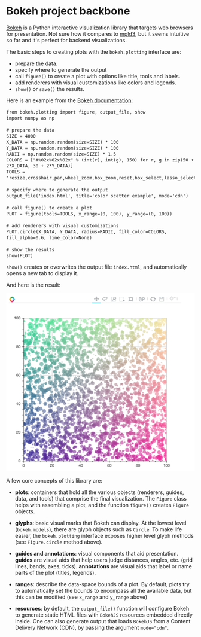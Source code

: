 # Bokeh project backbone

[Bokeh](http://bokeh.pydata.org/en/latest/) is a Python interactive
visualization library that targets web browsers for presentation. Not sure how
it compares to [mpld3](http://mpld3.github.io/index.html), but it seems
intuitive so far and it's perfect for backend visualizations.

The basic steps to creating plots with the `bokeh.plotting` interface are:

* prepare the data.
* specify where to generate the output
* call `figure()` to create a plot with options like title, tools and labels.
* add renderers with visual customizations like colors and legends.
* `show()` or `save()` the results.

Here is an example from the [Bokeh documentation](http://bokeh.pydata.org/en/latest/docs/user_guide/quickstart.html#userguide-quickstart):

    from bokeh.plotting import figure, output_file, show
    import numpy as np

    # prepare the data
    SIZE = 4000
    X_DATA = np.random.random(size=SIZE) * 100
    Y_DATA = np.random.random(size=SIZE) * 100
    RADII = np.random.random(size=SIZE) * 1.5
    COLORS = ["#%02x%02x%02x" % (int(r), int(g), 150) for r, g in zip(50 + 2*X_DATA, 30 + 2*Y_DATA)]
    TOOLS = 'resize,crosshair,pan,wheel_zoom,box_zoom,reset,box_select,lasso_select'

    # specify where to generate the output
    output_file('index.html', title='color scatter example', mode='cdn')

    # call figure() to create a plot
    PLOT = figure(tools=TOOLS, x_range=(0, 100), y_range=(0, 100))

    # add renderers with visual customizations
    PLOT.circle(X_DATA, Y_DATA, radius=RADII, fill_color=COLORS, fill_alpha=0.6, line_color=None)

    # show the results
    show(PLOT)

`show()` creates or overwrites the output file `index.html`, and automatically
opens a new tab to display it.

And here is the result:

![Bokeh color scatter](https://github.com/marcolagi/today-i-learned/blob/master/resources/bokeh_1.png)

A few core concepts of this library are:

* **plots**: containers that hold all the various objects (renderers, guides, data,
and tools) that comprise the final visualization. The `Figure` class helps with
assembling a plot, and the function `figure()` creates `Figure` objects.

* **glyphs**: basic visual marks that Bokeh can display. At the lowest level
(`bokeh.models`), there are glyph objects such as `Circle`. To make life easier,
the `bokeh.plotting` interface exposes higher level glyph methods (see
`Figure.circle` method above).

* **guides and annotations**: visual components that aid presentation.
**guides** are visual aids that help users judge distances, angles, etc.
(grid lines, bands, axes, ticks). **annotations** are visual aids that label or
name parts of the plot (titles, legends).

* **ranges**: describe the data-space bounds of a plot. By default, plots
try to automatically set the bounds to encompass all the available data, but
this can be modified (see `x_range` and `y_range` above)

* **resources**: by default, the `output_file()` function will configure Bokeh
to generate static HTML files with `BokehJS` resources embedded directly inside.
One can also generate output that loads `BokehJS` from a Content Delivery
Network (CDN), by passing the argument `mode="cdn"`.









